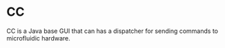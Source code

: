 # CC

CC is a Java base GUI that can has a dispatcher for sending commands to microfluidic hardware.

